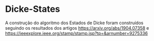 # Dicke-States
A construção do algoritmo dos Estados de Dicke foram construídos seguindo os resultados dos artigos https://arxiv.org/abs/1904.07358
e https://ieeexplore.ieee.org/stamp/stamp.jsp?tp=&arnumber=9275336

